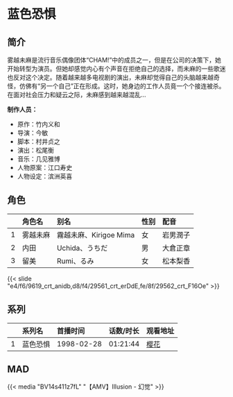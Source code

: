 # 蓝色恐惧


## 简介

雾越未麻是流行音乐偶像团体“CHAM!”中的成员之一，但是在公司的决策下，她开始转型为演员。但她却感觉内心有个声音在拒绝自己的选择，而未麻的一些歌迷也反对这个决定。随着越来越多电视剧的演出，未麻却觉得自己的头脑越来越奇怪，仿佛有“另一个自己”正在形成。这时，她身边的工作人员竟一个个接连被杀。在面对社会压力和疑云之际，未麻感到越来越混乱…

**制作人员：**
- 原作：竹内义和
- 导演：今敏
- 脚本：村井贞之
- 演出：松尾衡
- 音乐：几见雅博
- 人物原案：江口寿史
- 人物设定：滨洲英喜

## 角色

|     |   角色名   |   别名  | 性别 |  配音  |
|:--- |:------  |:----      |:---  |:--   |
| 1 | 雾越未麻 | 霧越未麻、Kirigoe Mima | 女 | 岩男潤子 |
| 2 | 内田 | Uchida、うちだ | 男 | 大倉正章 |
| 3 | 留美 | Rumi、るみ | 女 | 松本梨香 |

{{< slide "e4/f6/9619_crt_anidb,d8/f4/29561_crt_erDdE,fe/8f/29562_crt_F16Oe" >}}

## 系列

|     |   系列名   |   首播时间  | 话数/时长  | 观看地址 |
|:---  |:------    |:----      |:---       |:---  |
| 1 | 蓝色恐惧 | 1998-02-28 | 01:21:44 | [樱花](https://www.cykz.net/vodplay/weimadebuwu-1-1/)  |


## MAD

{{< media  "BV14s411z7fL"
"【AMV】Illusion - 幻觉"  >}}
